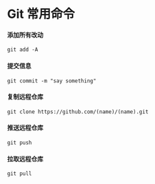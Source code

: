 # Git 常用命令

#### 添加所有改动
```
git add -A
```
#### 提交信息
```
git commit -m "say something"
```
#### 复制远程仓库
```
git clone https://github.com/(name)/(name).git
```
#### 推送远程仓库
```
git push
```
#### 拉取远程仓库
```
git pull
```
